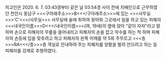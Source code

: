 피고인은 2020. 6. 7. 03:43경부터 같은 날 03:54경 사이 전에 지배인으로 근무하였던 천안시 동남구 <<<구아래주소>>>B<<</구아래주소>>>에 있는 <<<사무실>>>'C'<<</사무실>>> 사무실에 술에 취하여 찾아와 그곳에서 일을 하고 있는 피해자 <<<내국인이름>>>D<<</내국인이름>>>(여, 19세)의 옆에 앉아 "같이 자자"라고 말하며 손으로 피해자의 무릎을 쓸어내리고 피해자의 손을 잡고 악수를 하는 척 하며 피해자의 손등에 입을 맞추려고 하고 피해자의 왼쪽 어깨를 약 5회 주무르고 <<<층>>>RA<<</층>>>층 객실로 안내하여 주는 피해자를 양팔을 벌려 안으려고 하는 등 피해자를 강제로 추행하였다.